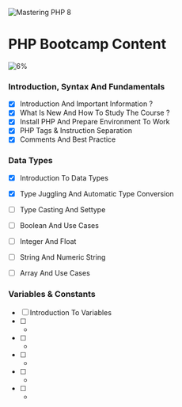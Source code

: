 ![Mastering PHP 8](https://elzero.org/php-bootcamp.png)

# PHP Bootcamp Content

![6%](https://progress-bar.dev/6/?title=Done)

### Introduction, Syntax And Fundamentals

- [x] Introduction And Important Information ?
- [x] What Is New And How To Study The Course ?
- [x] Install PHP And Prepare Environment To Work
- [x] PHP Tags & Instruction Separation
- [x] Comments And Best Practice

### Data Types

- [x] Introduction To Data Types
- [x] Type Juggling And Automatic Type Conversion
- [ ] Type Casting And Settype
- [ ] Boolean And Use Cases
- [ ] Integer And Float
- [ ] String And Numeric String
- [ ] Array And Use Cases


### Variables & Constants

- [ ] Introduction To Variables
- [ ] -
- [ ] -
- [ ] -
- [ ] -
- [ ] -
